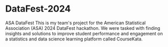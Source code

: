 # DataFest-2024
ASA DataFest
This is my team's project for the American Statistical Association (ASA) 2024 DataFest hackathon. We were tasked with finding insights and solutions to improve student performance and engagement on a statistics and data science learning platform called CourseKata. 
